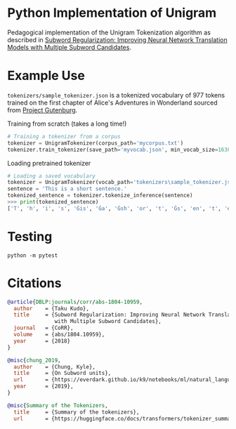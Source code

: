# Python Implementation of Unigram

Pedagogical implementation of the Unigram Tokenization algorithm as described in [Subword Regularization: Improving Neural Network Translation Models with Multiple Subword Candidates](https://arxiv.org/abs/1804.10959). 

# Example Use

```tokenizers/sample_tokenizer.json``` is a tokenized vocabulary of 977 tokens trained on the first chapter
of Alice's Adventures in Wonderland sourced from [Project Gutenburg](https://www.gutenberg.org/ebooks/11).

Training from scratch (takes a long time!)
```python 
# Training a tokenizer from a corpus
tokenizer = UnigramTokenizer(corpus_path='mycorpus.txt')
tokenizer.train_tokenizer(save_path='myvocab.json', min_vocab_size=16384)
```

Loading pretrained tokenizer
```python
# Loading a saved vocabulary
tokenizer = UnigramTokenizer(vocab_path='tokenizers\sample_tokenizer.json')
sentence = 'This is a short sentence.'
tokenized_sentence = tokenizer.tokenize_inference(sentence)
>>> print(tokenized_sentence)
['T', 'h', 'i', 's', 'Ġis', 'Ġa', 'Ġsh', 'or', 't', 'Ġs', 'en', 't', 'e', 'nce', '.']
```


# Testing
```
python -m pytest
```

# Citations

```bibtex
@article{DBLP:journals/corr/abs-1804-10959,
  author    = {Taku Kudo},
  title     = {Subword Regularization: Improving Neural Network Translation Models
               with Multiple Subword Candidates},
  journal   = {CoRR},
  volume    = {abs/1804.10959},
  year      = {2018}
}
```

```bibtex
@misc{chung_2019, 
  author    = {Chung, Kyle},
  title     = {On Subword units}, 
  url       = {https://everdark.github.io/k9/notebooks/ml/natural_language_understanding/subword_units/subword_units.nb.html},  
  year      = {2019}, 
} 
```

```bibtex
@misc{Summary of the Tokenizers, 
  title     = {Summary of the tokenizers}, 
  url       = {https://huggingface.co/docs/transformers/tokenizer_summary#unigram}, 

```